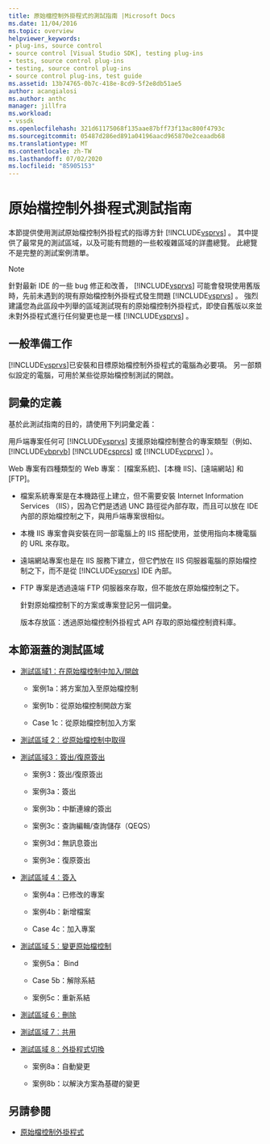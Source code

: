 ```yaml
---
title: 原始檔控制外掛程式的測試指南 |Microsoft Docs
ms.date: 11/04/2016
ms.topic: overview
helpviewer_keywords:
- plug-ins, source control
- source control [Visual Studio SDK], testing plug-ins
- tests, source control plug-ins
- testing, source control plug-ins
- source control plug-ins, test guide
ms.assetid: 13b74765-0b7c-418e-8cd9-5f2e8db51ae5
author: acangialosi
ms.author: anthc
manager: jillfra
ms.workload:
- vssdk
ms.openlocfilehash: 321d61175068f135aae87bff73f13ac800f4793c
ms.sourcegitcommit: 05487d286ed891a04196aacd965870e2ceaadb68
ms.translationtype: MT
ms.contentlocale: zh-TW
ms.lasthandoff: 07/02/2020
ms.locfileid: "85905153"
---
```

# <a name="test-guide-for-source-control-plug-ins"></a>原始檔控制外掛程式測試指南
本節提供使用測試原始檔控制外掛程式的指導方針 [!INCLUDE[vsprvs](../../code-quality/includes/vsprvs_md.md)] 。 其中提供了最常見的測試區域，以及可能有問題的一些較複雜區域的詳盡總覽。 此總覽不是完整的測試案例清單。

> [!NOTE]
> 針對最新 IDE 的一些 bug 修正和改善， [!INCLUDE[vsprvs](../../code-quality/includes/vsprvs_md.md)] 可能會發現使用舊版時，先前未遇到的現有原始檔控制外掛程式發生問題 [!INCLUDE[vsprvs](../../code-quality/includes/vsprvs_md.md)] 。 強烈建議您為此區段中列舉的區域測試現有的原始檔控制外掛程式，即使自舊版以來並未對外掛程式進行任何變更也是一樣 [!INCLUDE[vsprvs](../../code-quality/includes/vsprvs_md.md)] 。

## <a name="common-preparation"></a>一般準備工作
 [!INCLUDE[vsprvs](../../code-quality/includes/vsprvs_md.md)]已安裝和目標原始檔控制外掛程式的電腦為必要項。 另一部類似設定的電腦，可用於某些從原始檔控制測試的開啟。

## <a name="definition-of-terms"></a>詞彙的定義
 基於此測試指南的目的，請使用下列詞彙定義：

 用戶端專案任何可 [!INCLUDE[vsprvs](../../code-quality/includes/vsprvs_md.md)] 支援原始檔控制整合的專案類型（例如、 [!INCLUDE[vbprvb](../../code-quality/includes/vbprvb_md.md)] [!INCLUDE[csprcs](../../data-tools/includes/csprcs_md.md)] 或 [!INCLUDE[vcprvc](../../code-quality/includes/vcprvc_md.md)] ）。

 Web 專案有四種類型的 Web 專案： [檔案系統]、[本機 IIS]、[遠端網站] 和 [FTP]。

- 檔案系統專案是在本機路徑上建立，但不需要安裝 Internet Information Services （IIS），因為它們是透過 UNC 路徑從內部存取，而且可以放在 IDE 內部的原始檔控制之下，與用戶端專案很相似。

- 本機 IIS 專案會與安裝在同一部電腦上的 IIS 搭配使用，並使用指向本機電腦的 URL 來存取。

- 遠端網站專案也是在 IIS 服務下建立，但它們放在 IIS 伺服器電腦的原始檔控制之下，而不是從 [!INCLUDE[vsprvs](../../code-quality/includes/vsprvs_md.md)] IDE 內部。

- FTP 專案是透過遠端 FTP 伺服器來存取，但不能放在原始檔控制之下。

  針對原始檔控制下的方案或專案登記另一個詞彙。

  版本存放區：透過原始檔控制外掛程式 API 存取的原始檔控制資料庫。

## <a name="test-areas-covered-in-this-section"></a>本節涵蓋的測試區域

- [測試區域1：在原始檔控制中加入/開啟](../../extensibility/internals/test-area-1-add-to-open-from-source-control.md)

  - 案例1a：將方案加入至原始檔控制

  - 案例1b：從原始檔控制開啟方案

  - Case 1c：從原始檔控制加入方案

- [測試區域 2︰從原始檔控制中取得](../../extensibility/internals/test-area-2-get-from-source-control.md)

- [測試區域3：簽出/復原簽出](../../extensibility/internals/test-area-3-check-out-undo-checkout.md)

  - 案例3：簽出/復原簽出

  - 案例3a：簽出

  - 案例3b：中斷連線的簽出

  - 案例3c：查詢編輯/查詢儲存（QEQS）

  - 案例3d：無訊息簽出

  - 案例3e：復原簽出

- [測試區域 4︰簽入](../../extensibility/internals/test-area-4-check-in.md)

  - 案例4a：已修改的專案

  - 案例4b：新增檔案

  - Case 4c：加入專案

- [測試區域 5︰變更原始檔控制](../../extensibility/internals/test-area-5-change-source-control.md)

  - 案例5a： Bind

  - Case 5b：解除系結

  - 案例5c：重新系結

- [測試區域 6︰刪除](../../extensibility/internals/test-area-6-delete.md)

- [測試區域 7︰共用](../../extensibility/internals/test-area-7-share.md)

- [測試區域 8︰外掛程式切換](../../extensibility/internals/test-area-8-plug-in-switching.md)

  - 案例8a：自動變更

  - 案例8b：以解決方案為基礎的變更

## <a name="see-also"></a>另請參閱
- [原始檔控制外掛程式](../../extensibility/source-control-plug-ins.md)
